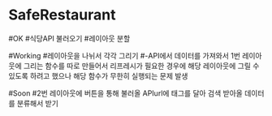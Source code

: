 # SafeRestaurant
#OK
#식당API 불러오기
#레이아웃 분할

#Working
#레이아웃을 나뉘서 각각 그리기
#-API에서 데이터를 가져와서 1번 레이아웃에 그리는 함수를 따로 만들어서 리프레시가 필요한 경우에 해당 레이아웃에 그릴 수 있도록 하려고 했으나 해당 함수가 무한히 실행되는 문제 발생
 
#Soon
#2번 레이아웃에 버튼을 통해 불러올 APIurl에 태그를 달아 검색 받아올 데이터를 분류해서 받기 

